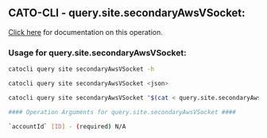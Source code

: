 
## CATO-CLI - query.site.secondaryAwsVSocket:
[Click here](https://api.catonetworks.com/documentation/#query-query.site.secondaryAwsVSocket) for documentation on this operation.

### Usage for query.site.secondaryAwsVSocket:

```bash
catocli query site secondaryAwsVSocket -h

catocli query site secondaryAwsVSocket <json>

catocli query site secondaryAwsVSocket "$(cat < query.site.secondaryAwsVSocket.json)"

#### Operation Arguments for query.site.secondaryAwsVSocket ####

`accountId` [ID] - (required) N/A    
